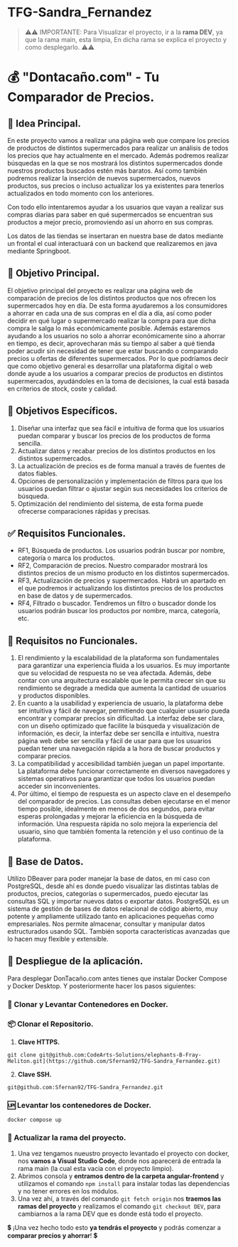 # TFG-Sandra_Fernandez

> ⚠⚠ IMPORTANTE: Para Visualizar el proyecto, ir a la **rama DEV**, ya que la rama main, esta limpia, En dicha rama se explica el proyecto y como desplegarlo. ⚠⚠

# 💰 "Dontacaño.com" - Tu Comparador de Precios.

## 🧠 Idea Principal.

En este proyecto vamos a realizar una página web que compare los precios de productos de distintos supermercados para realizar un análisis de todos los precios que hay actualmente en el mercado. Además podremos realizar búsquedas en la que se nos mostrará los distintos supermercados donde nuestros productos buscados estén más baratos. Así como también podremos realizar la inserción de nuevos supermercados, nuevos productos, sus precios o incluso actualizar los ya existentes para tenerlos actualizados en todo momento con los anteriores. 

Con todo ello intentaremos ayudar a los usuarios que vayan a realizar sus compras diarias para saber en qué supermercados se encuentran sus productos a mejor precio, promoviendo así un ahorro en sus compras. 

Los datos de las tiendas se insertaran en nuestra base de datos mediante un frontal el cual interactuará con un backend que realizaremos en java mediante Springboot. 

## 🎯 Objetivo Principal.

El objetivo principal del proyecto es realizar una página web de comparación de precios de los distintos productos que nos ofrecen los supermercados hoy en día. De esta forma ayudaremos a los consumidores a ahorrar en cada una de sus compras en el día a día, así como poder decidir en qué lugar o supermercado realizar la compra para que dicha compra le salga lo más económicamente posible. Además estaremos ayudando a los usuarios no solo a ahorrar económicamente sino a ahorrar en tiempo, es decir, aprovecharan más su tiempo al saber a qué tienda poder acudir sin necesidad de tener que estar buscando o comparando precios u ofertas de diferentes supermercados. Por lo que podríamos decir que como objetivo general es desarrollar una plataforma digital o web donde ayude a los usuarios a comparar precios de productos en distintos supermercados, ayudándoles en la toma de decisiones, la cual está basada en criterios de stock, coste y calidad.

## 📍 Objetivos Específicos.

1. Diseñar una interfaz que sea fácil e intuitiva de forma que los usuarios puedan comparar y buscar los precios de los productos de forma sencilla.
2. Actualizar datos y recabar precios de los distintos productos en los distintos supermercados.
3. La actualización de precios es de forma manual a través de fuentes de datos fiables.
4. Opciones de personalización y implementación de filtros para que los usuarios puedan filtrar o ajustar según sus necesidades los criterios de búsqueda.
5. Optimización del rendimiento del sistema, de esta forma puede ofrecerse comparaciones rápidas y precisas.

## ✅ Requisitos Funcionales.

- RF1, Búsqueda de productos. Los usuarios podrán buscar por nombre, categoría o marca los productos.
- RF2, Comparación de precios. Nuestro comparador mostrará los distintos precios de un mismo producto en los distintos supermercados.
- RF3, Actualización de precios y supermercados. Habrá un apartado en el que podremos ir actualizando los distintos precios de los productos en base de datos y de supermercados.
- RF4, Filtrado o buscador. Tendremos un filtro o buscador donde los usuarios podrán buscar los productos por nombre, marca, categoría, etc.

## 📑 Requisitos no Funcionales.

1. El rendimiento y la escalabilidad de la plataforma son fundamentales para garantizar una experiencia fluida a los usuarios. Es muy importante que su velocidad de respuesta no se vea afectada. Además, debe contar con una arquitectura escalable que le permita crecer sin que su rendimiento se degrade a medida que aumenta la cantidad de usuarios y productos disponibles.
2. En cuanto a la usabilidad y experiencia de usuario, la plataforma debe ser intuitiva y fácil de navegar, permitiendo que cualquier usuario pueda encontrar y comparar precios sin dificultad. La interfaz debe ser clara, con un diseño optimizado que facilite la búsqueda y visualización de información, es decir, la interfaz debe ser sencilla e intuitiva, nuestra página web debe ser sencilla y fácil de usar para que los usuarios puedan tener una navegación rápida a la hora de buscar productos y comparar precios.
3. La compatibilidad y accesibilidad también juegan un papel importante. La plataforma debe funcionar correctamente en diversos navegadores y sistemas operativos para garantizar que todos los usuarios puedan acceder sin inconvenientes.
4. Por último, el tiempo de respuesta es un aspecto clave en el desempeño del comparador de precios. Las consultas deben ejecutarse en el menor tiempo posible, idealmente en menos de dos segundos, para evitar esperas prolongadas y mejorar la eficiencia en la búsqueda de información. Una respuesta rápida no solo mejora la experiencia del usuario, sino que también fomenta la retención y el uso continuo de la plataforma.

## 🦦 Base de Datos.

Utilizo DBeaver para poder manejar la base de datos, en mi caso con PostgreSQL, desde ahí es donde puedo visualizar las distintas tablas de productos, precios, categorías o supermercados, puedo ejecutar las consultas SQL y importar nuevos datos o exportar datos. PostgreSQL es un sistema de gestión de bases de datos relacional de código abierto, muy potente y ampliamente utilizado tanto en aplicaciones pequeñas como empresariales. Nos permite almacenar, consultar y manipular datos estructurados usando SQL. También soporta características avanzadas que lo hacen muy flexible y extensible.

## 🚀 Despliegue de la aplicación.

Para desplegar DonTacaño.com antes tienes que instalar Docker Compose y Docker Desktop. Y posteriormente hacer los pasos siguientes:

### 🐳 Clonar y Levantar Contenedores en Docker.

### 📦 Clonar el Repositorio.

1. **Clave HTTPS.**

```
git clone git@github.com:CodeArts-Solutions/elephants-B-Fray-Meliton.git](https://github.com/Sfernan92/TFG-Sandra_Fernandez.git)
```

2. **Clave SSH.**

```
git@github.com:Sfernan92/TFG-Sandra_Fernandez.git
```

### 🆙 Levantar los contenedores de Docker.

```
docker compose up
```

### 🔄 Actualizar la rama del proyecto.

1. Una vez tengamos nueustro proyecto levantado el proyecto con docker, nos **vamos a Visual Studio Code**, donde nos aparecerá de entrada la rama main (la cual esta vacia con el proyecto limpio).
2. Abrimos consola y **entramos dentro de la carpeta angular-frontend** y utilizamos el comando `npm install` para instalar todas las dependencias y no tener errores en los módulos.
3. Una vez ahí, a través del comando `git fetch origin` nos **traemos las ramas del proyecto** y realizamos el comando `git checkout DEV`, para cambiarnos a la rama DEV que es donde está todo el proyecto. 

💲 ¡Una vez hecho todo esto **ya tendrás el proyecto** y podrás comenzar a **comparar precios y ahorrar**! 💲
